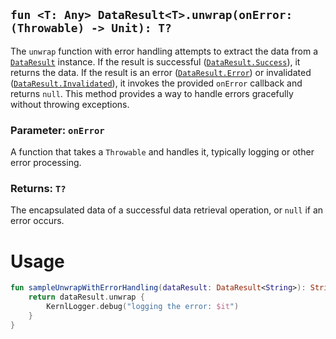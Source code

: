 ## `fun <T: Any> DataResult<T>.unwrap(onError: (Throwable) -> Unit): T?`

The `unwrap` function with error handling attempts to extract the data from a [`DataResult`](../DATA_RESULT.md) instance. If the result is 
successful ([`DataResult.Success`](../DATA_RESULT.md)), it returns the data. If the result is an error ([`DataResult.Error`](../DATA_RESULT.md)) or invalidated 
([`DataResult.Invalidated`](../DATA_RESULT.md)), it invokes the provided `onError` callback and returns `null`. This method provides a way to 
handle errors gracefully without throwing exceptions.

### Parameter: `onError`
A function that takes a `Throwable` and handles it, typically logging or other error processing.

### Returns: `T?`
The encapsulated data of a successful data retrieval operation, or `null` if an error occurs.

# Usage
```kotlin
fun sampleUnwrapWithErrorHandling(dataResult: DataResult<String>): String? {
    return dataResult.unwrap {
        KernlLogger.debug("logging the error: $it")
    }
}